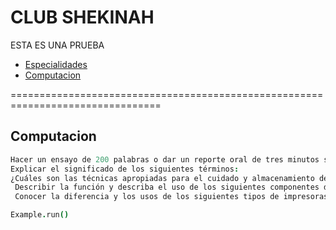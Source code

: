 CLUB SHEKINAH
================================================================================

ESTA ES UNA PRUEBA

* [Especialidades](#Especialidades)
 * [Computacion](#Computacion)
  
 
================================================================================

Computacion
--------------------------------------------------------------------------------

```coffee
Hacer un ensayo de 200 palabras o dar un reporte oral de tres minutos sobre la historia de las computadoras. 
Explicar el significado de los siguientes términos: 
¿Cuáles son las técnicas apropiadas para el cuidado y almacenamiento de un disco felxible? 
 Describir la función y describa el uso de los siguientes componentes de las computadoras:
 Conocer la diferencia y los usos de los siguientes tipos de impresoras: 

Example.run()
```


